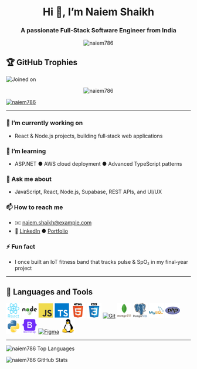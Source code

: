 <h1 align="center">Hi 👋, I’m Naiem Shaikh</h1>
<h3 align="center">A passionate Full‑Stack Software Engineer from India</h3>

<p align="center">
  <img src="https://komarev.com/ghpvc/?username=naiem786&label=Profile%20views&color=0e75b6&style=flat" alt="naiem786" />
</p>

## 🏆 GitHub Trophies
![Joined on](https://img.shields.io/github/joined/naiem786?label=Joined%20on)

<p align="center">
  <img src="https://github-profile-trophy.vercel.app/?username=naiem786&theme=dark&columns=3&no-frame=true&margin-w=15" alt="naiem786" />
</p>
<p align="left"> <a href="https://github.com/ryo-ma/github-profile-trophy"><img src="https://github-profile-trophy.vercel.app/?username=naiem786" alt="naiem786" /></a> </p>

---

### 🔭 I’m currently working on
- React & Node.js projects, building full‑stack web applications

### 🌱 I’m learning
- ASP.NET ● AWS cloud deployment ● Advanced TypeScript patterns

### 💬 Ask me about
- JavaScript, React, Node.js, Supabase, REST APIs, and UI/UX

### 📫 How to reach me
- ✉️ naiem.shaikh@example.com  
- 🔗 [LinkedIn](https://linkedin.com/in/naiem786) ● [Portfolio](https://naiem786.github.io)

### ⚡ Fun fact
- I once built an IoT fitness band that tracks pulse & SpO₂ in my final‐year project

---

## 🔧 Languages and Tools

<p align="left">
  <a href="https://reactjs.org/" target="_blank"><img src="https://raw.githubusercontent.com/devicons/devicon/master/icons/react/react-original-wordmark.svg" alt="React" width="40" height="40"/></a>
  <a href="https://nodejs.org/" target="_blank"><img src="https://raw.githubusercontent.com/devicons/devicon/master/icons/nodejs/nodejs-original-wordmark.svg" alt="Node.js" width="40" height="40"/></a>
  <a href="https://www.javascript.com/" target="_blank"><img src="https://raw.githubusercontent.com/devicons/devicon/master/icons/javascript/javascript-original.svg" alt="JavaScript" width="40" height="40"/></a>
  <a href="https://www.typescriptlang.org/" target="_blank"><img src="https://raw.githubusercontent.com/devicons/devicon/master/icons/typescript/typescript-original.svg" alt="TypeScript" width="40" height="40"/></a>
  <a href="https://www.w3.org/html/" target="_blank"><img src="https://raw.githubusercontent.com/devicons/devicon/master/icons/html5/html5-original-wordmark.svg" alt="HTML5" width="40" height="40"/></a>
  <a href="https://www.w3schools.com/css/" target="_blank"><img src="https://raw.githubusercontent.com/devicons/devicon/master/icons/css3/css3-original-wordmark.svg" alt="CSS3" width="40" height="40"/></a>
  <a href="https://git-scm.com/" target="_blank"><img src="https://www.vectorlogo.zone/logos/git-scm/git-scm-icon.svg" alt="Git" width="40" height="40"/></a>
  <a href="https://www.mongodb.com/" target="_blank"><img src="https://raw.githubusercontent.com/devicons/devicon/master/icons/mongodb/mongodb-original-wordmark.svg" alt="MongoDB" width="40" height="40"/></a>
  <a href="https://www.postgresql.org/" target="_blank"><img src="https://raw.githubusercontent.com/devicons/devicon/master/icons/postgresql/postgresql-original-wordmark.svg" alt="PostgreSQL" width="40" height="40"/></a>
  <a href="https://www.mysql.com/" target="_blank"><img src="https://raw.githubusercontent.com/devicons/devicon/master/icons/mysql/mysql-original-wordmark.svg" alt="MySQL" width="40" height="40"/></a>
  <a href="https://www.php.net/" target="_blank"><img src="https://raw.githubusercontent.com/devicons/devicon/master/icons/php/php-original.svg" alt="PHP" width="40" height="40"/></a>
  <a href="https://www.python.org/" target="_blank"><img src="https://raw.githubusercontent.com/devicons/devicon/master/icons/python/python-original.svg" alt="Python" width="40" height="40"/></a>
  <a href="https://getbootstrap.com/" target="_blank"><img src="https://raw.githubusercontent.com/devicons/devicon/master/icons/bootstrap/bootstrap-plain-wordmark.svg" alt="Bootstrap" width="40" height="40"/></a>
  <a href="https://getbootstrap.com/" target="_blank"><img src="https://cdn.worldvectorlogo.com/logos/figma-1.svg" alt="Figma" width="40" height="40"/></a>
  <a href="https://linux.org/" target="_blank"><img src="https://raw.githubusercontent.com/devicons/devicon/master/icons/linux/linux-original.svg" alt="Linux" width="40" height="40"/></a>
</p>

---

<p align="left">
  <img src="https://github-readme-stats.vercel.app/api/top-langs?username=naiem786&show_icons=true&locale=en&layout=compact" alt="naiem786 Top Languages" />
</p>
<p align="left">
  <img src="https://github-readme-stats.vercel.app/api?username=naiem786&show_icons=true&locale=en" alt="naiem786 GitHub Stats" />
</p>
